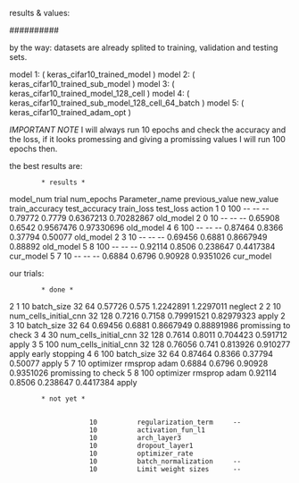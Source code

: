 results & values:

##########

by the way: datasets are already splited to training, validation and testing sets.


model 1: ( keras_cifar10_trained_model )
model 2: ( keras_cifar10_trained_sub_model )
model 3: ( keras_cifar10_trained_model_128_cell )
model 4: ( keras_cifar10_trained_sub_model_128_cell_64_batch )
model 5: ( keras_cifar10_trained_adam_opt )

*IMPORTANT NOTE*  I will always run 10 epochs and check the accuracy and the loss, if it looks promessing and giving a promissing values I will run 100 epochs then.

the best results are:

			* results *
model_num trial		num_epochs		Parameter_name		previous_value		new_value		train_accuracy		test_accuracy		train_loss		test_loss		action
1 			0			100				--					--					--				0.79772			 0.7779 			0.6367213		0.70282867 		old_model
2			0			10 				--					--					--				0.65908 		 0.6542 			0.9567476 		0.97330696 		old_model
4 			6 			100 			--		 			--					-- 				0.87464 		 0.8366 			0.37794 		0.50077 		old_model
2			3 			10 				--		 			-- 					-- 				0.69456 		 0.6881 			0.8667949 		0.88892 		old_model
5			8 			100				--		 			-- 					-- 				0.92114 		 0.8506 			0.238647 		0.4417384 		cur_model
5			7 			10 				--		 			-- 					-- 				0.6884 			 0.6796 			0.90928 		0.9351026 		cur_model

our trials: 

			* done *
2			1			10 				batch_size			32					64 				0.57726			 0.575 				1.2242891 		1.2297011 		neglect
2			2			10 		 num_cells_initial_cnn		32 					128 			0.7216 			 0.7158 			0.79991521 		0.82979323 		apply
2			3 			10 				batch_size 			32 					64 				0.69456 		 0.6881 			0.8667949 		0.88891986 		promissing to check
3			4 			30 	 	num_cells_initial_cnn		32 					128 			0.7614 			 0.8011 			0.704423 		0.591712 		apply
3			5 			100 	 num_cells_initial_cnn		32 					128 			0.76056 		 0.741 				0.813926 		0.910277 		apply early stopping
4 			6 			100 			batch_size 			32					64 				0.87464 		 0.8366 			0.37794 		0.50077 		apply
5			7			10 				optimizer 			rmsprop				adam			0.6884 			 0.6796 			0.90928 		0.9351026 		promissing to check
5 			8 			100 			optimizer 			rmsprop 			adam 			0.92114 		 0.8506 			0.238647 		0.4417384 		apply

			* not yet *


						10 			regularization_term		--
						10 			activation_fun_l1
						10 			arch_layer3
						10 			dropout_layer1
			 			10 			optimizer_rate
			 			10 			batch_normalization 	--
			 			10 			Limit weight sizes 		--

